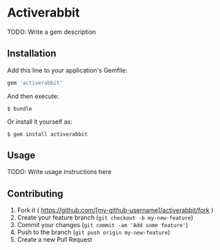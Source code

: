 # Activerabbit

TODO: Write a gem description

## Installation

Add this line to your application's Gemfile:

```ruby
gem 'activerabbit'
```

And then execute:

    $ bundle

Or install it yourself as:

    $ gem install activerabbit

## Usage

TODO: Write usage instructions here

## Contributing

1. Fork it ( https://github.com/[my-github-username]/activerabbit/fork )
2. Create your feature branch (`git checkout -b my-new-feature`)
3. Commit your changes (`git commit -am 'Add some feature'`)
4. Push to the branch (`git push origin my-new-feature`)
5. Create a new Pull Request
